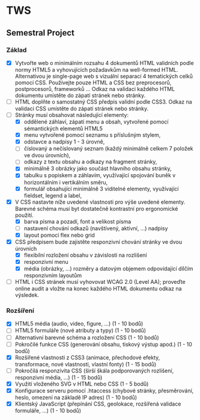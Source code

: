 # TWS

## Semestral Project

### Základ

- [x] Vytvořte web o minimálním rozsahu 4 dokumentů HTML validních podle normy HTML5 a vyhovujících požadavkům na well-formed HTML.
      Alternativou je single-page web s vizuální separací 4 tematických celků pomocí CSS.
      Používejte pouze HTML a CSS bez preprocesorů, postprocesorů, frameworků ...
      Odkaz na validaci každého HTML dokumentu umístěte do zápatí stránek nebo stránky.
- [ ] HTML doplňte o samostatný CSS předpis validní podle CSS3.
      Odkaz na validaci CSS umístěte do zápatí stránek nebo stránky.
- [ ] Stránky musí obsahovat následující elementy:
  - [x] oddělené záhlaví, zápatí menu a obsah, vytvořené pomocí sémantických elementů HTML5
  - [x] menu vytvořené pomocí seznamu s příslušným stylem,
  - [x] odstavce a nadpisy 1 - 3 úrovně,
  - [ ] číslovaný a nečíslovaný seznam (každý minimálně celkem 7 položek ve dvou úrovních),
  - [ ] odkazy z textu obsahu a odkazy na fragment stránky,
  - [x] minimálně 3 obrázky jako součást hlavního obsahu stránky,
  - [x] tabulku s popiskem a záhlavím, využívající spojování buněk v horizontálním i vertikálním směru,
  - [x] formulář obsahující minimálně 3 viditelné elementy, využívající fieldset, legend a label,
- [x] V CSS nastavte níže uvedené vlastnosti pro výše uvedené elementy. Barevné schéma musí byt dostatečně kontrastní pro ergonomické použití.
  - [x] barva písma a pozadí, font a velikost písma
  - [ ] nastavení chování odkazů (navštívený, aktivní, ...)
        nadpisy
  - [x] layout pomocí flex nebo grid
- [x] CSS předpisem bude zajistěte responzivní chování stránky ve dvou úrovních
  - [x] flexibilní rozložení obsahu v závislosti na rozlišení
  - [x] responzivní menu
  - [x] média (obrázky, ...) rozměry a datovým objemem odpovídající dílčím responzivním layoutům
- [ ] HTML i CSS stránek musí vyhovovat WCAG 2.0 (Level AA); proveďte online audit a vložte na konec každého HTML dokumentu odkaz na výsledek.

### Rozšíření

- [X] HTML5 média (audio, video, figure, ...) (1 - 10 bodů)
- [ ] HTML5 formuláře (nové atributy a typy) (1 - 10 bodů)
- [ ] Alternativní barevné schéma a rozložení CSS (1 - 10 bodů)
- [ ] Pokročilé funkce CSS (generování obsahu, tiskový výstup apod.) (1 - 10 bodů)
- [X] Rozšířené vlastnosti z CSS3 (animace, přechodové efekty, transformace, nové vlastnosti, vlastní fonty) (1 - 15 bodů)
- [ ] Pokročilá responzivita CSS (širší škála podporovaných rozlišení, responzivní média, ...) (1 - 15 bodů)
- [X] Využití vloženého SVG v HTML nebo CSS (1 - 5 bodů)
- [X] Konfigurace serveru pomocí .htaccess (chybové stránky, přesměrování, heslo, omezení na základě IP adres) (1 - 10 bodů)
- [X] Klientský JavaScript (přepínání CSS, geolokace, rozšířená validace formuláře, ...) (1 - 10 bodů)
